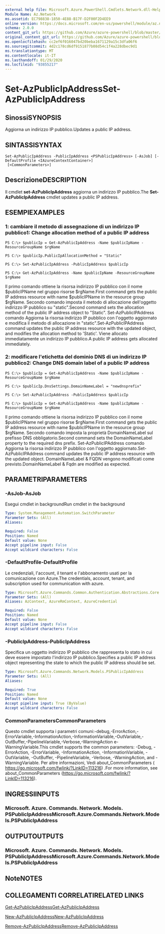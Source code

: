```yaml
---
external help file: Microsoft.Azure.PowerShell.Cmdlets.Network.dll-Help.xml
Module Name: Az.Network
ms.assetid: EC798838-1850-4E88-B17F-D2F00F2D4EE9
online version: https://docs.microsoft.com/en-us/powershell/module/az.network/set-azpublicipaddress
schema: 2.0.0
content_git_url: https://github.com/Azure/azure-powershell/blob/master/src/Network/Network/help/Set-AzPublicIpAddress.md
original_content_git_url: https://github.com/Azure/azure-powershell/blob/master/src/Network/Network/help/Set-AzPublicIpAddress.md
ms.openlocfilehash: cc2ef6f016047bd20beba1671129a15c3dfa06f6
ms.sourcegitcommit: 4d2c178cd6df9151877b08d54c1f4a228dbec9d1
ms.translationtype: MT
ms.contentlocale: it-IT
ms.lasthandoff: 01/29/2020
ms.locfileid: "93855217"
---
```

# <span data-ttu-id="eb047-101">Set-AzPublicIpAddress</span><span class="sxs-lookup"><span data-stu-id="eb047-101">Set-AzPublicIpAddress</span></span>

## <span data-ttu-id="eb047-102">Sinossi</span><span class="sxs-lookup"><span data-stu-id="eb047-102">SYNOPSIS</span></span>
<span data-ttu-id="eb047-103">Aggiorna un indirizzo IP pubblico.</span><span class="sxs-lookup"><span data-stu-id="eb047-103">Updates a public IP address.</span></span>

## <span data-ttu-id="eb047-104">SINTASSI</span><span class="sxs-lookup"><span data-stu-id="eb047-104">SYNTAX</span></span>

```
Set-AzPublicIpAddress -PublicIpAddress <PSPublicIpAddress> [-AsJob] [-DefaultProfile <IAzureContextContainer>]
 [<CommonParameters>]
```

## <span data-ttu-id="eb047-105">Descrizione</span><span class="sxs-lookup"><span data-stu-id="eb047-105">DESCRIPTION</span></span>
<span data-ttu-id="eb047-106">Il cmdlet **set-AzPublicIpAddress** aggiorna un indirizzo IP pubblico.</span><span class="sxs-lookup"><span data-stu-id="eb047-106">The **Set-AzPublicIpAddress** cmdlet updates a public IP address.</span></span>

## <span data-ttu-id="eb047-107">ESEMPI</span><span class="sxs-lookup"><span data-stu-id="eb047-107">EXAMPLES</span></span>

### <span data-ttu-id="eb047-108">1: cambiare il metodo di assegnazione di un indirizzo IP pubblico</span><span class="sxs-lookup"><span data-stu-id="eb047-108">1: Change allocation method of a public IP address</span></span>
```
PS C:\> $publicIp = Get-AzPublicIpAddress -Name $publicIpName -ResourceGroupName $rgName

PS C:\> $publicIp.PublicIpAllocationMethod = "Static"
    
PS C:\> Set-AzPublicIpAddress -PublicIpAddress $publicIp

PS C:\> Get-AzPublicIpAddress -Name $publicIpName -ResourceGroupName $rgName
```

 <span data-ttu-id="eb047-109">Il primo comando ottiene la risorsa indirizzo IP pubblico con il nome $publicIPName nel gruppo risorse $rgName.</span><span class="sxs-lookup"><span data-stu-id="eb047-109">First command gets the public IP address resource with name $publicIPName in the resource group $rgName.</span></span>
<span data-ttu-id="eb047-110">Secondo comando imposta il metodo di allocazione dell'oggetto indirizzo IP pubblico su "static".</span><span class="sxs-lookup"><span data-stu-id="eb047-110">Second command sets the allocation method of the public IP address object to "Static".</span></span>
<span data-ttu-id="eb047-111">Set-AzPublicIPAddress comando Aggiorna la risorsa indirizzo IP pubblico con l'oggetto aggiornato e modifica il metodo di allocazione in "static".</span><span class="sxs-lookup"><span data-stu-id="eb047-111">Set-AzPublicIPAddress command updates the public IP address resource with the updated object, and modifies the allocation method to 'Static'.</span></span> <span data-ttu-id="eb047-112">Viene allocato immediatamente un indirizzo IP pubblico.</span><span class="sxs-lookup"><span data-stu-id="eb047-112">A public IP address gets allocated immediately.</span></span>

### <span data-ttu-id="eb047-113">2: modificare l'etichetta del dominio DNS di un indirizzo IP pubblico</span><span class="sxs-lookup"><span data-stu-id="eb047-113">2: Change DNS domain label of a public IP address</span></span>
```
PS C:\> $publicIp = Get-AzPublicIpAddress -Name $publicIpName -ResourceGroupName $rgName

PS C:\> $publicIp.DnsSettings.DomainNameLabel = "newdnsprefix"
    
PS C:\> Set-AzPublicIpAddress -PublicIpAddress $publicIp

PS C:\> $publicIp = Get-AzPublicIpAddress -Name $publicIpName -ResourceGroupName $rgName
```

<span data-ttu-id="eb047-114">Il primo comando ottiene la risorsa indirizzo IP pubblico con il nome $publicIPName nel gruppo risorse $rgName.</span><span class="sxs-lookup"><span data-stu-id="eb047-114">First command gets the public IP address resource with name $publicIPName in the resource group $rgName.</span></span>
<span data-ttu-id="eb047-115">Secondo comando imposta la proprietà DomainNameLabel sul prefisso DNS obbligatorio.</span><span class="sxs-lookup"><span data-stu-id="eb047-115">Second command sets the DomainNameLabel property to the required dns prefix.</span></span>
<span data-ttu-id="eb047-116">Set-AzPublicIPAddress comando Aggiorna la risorsa indirizzo IP pubblico con l'oggetto aggiornato.</span><span class="sxs-lookup"><span data-stu-id="eb047-116">Set-AzPublicIPAddress command updates the public IP address resource with the updated object.</span></span> <span data-ttu-id="eb047-117">DomainNameLabel & FQDN vengono modificati come previsto.</span><span class="sxs-lookup"><span data-stu-id="eb047-117">DomainNameLabel & Fqdn are modified as expected.</span></span>

## <span data-ttu-id="eb047-118">PARAMETRI</span><span class="sxs-lookup"><span data-stu-id="eb047-118">PARAMETERS</span></span>

### <span data-ttu-id="eb047-119">-AsJob</span><span class="sxs-lookup"><span data-stu-id="eb047-119">-AsJob</span></span>
<span data-ttu-id="eb047-120">Esegui cmdlet in background</span><span class="sxs-lookup"><span data-stu-id="eb047-120">Run cmdlet in the background</span></span>

```yaml
Type: System.Management.Automation.SwitchParameter
Parameter Sets: (All)
Aliases:

Required: False
Position: Named
Default value: None
Accept pipeline input: False
Accept wildcard characters: False
```

### <span data-ttu-id="eb047-121">-DefaultProfile</span><span class="sxs-lookup"><span data-stu-id="eb047-121">-DefaultProfile</span></span>
<span data-ttu-id="eb047-122">Le credenziali, l'account, il tenant e l'abbonamento usati per la comunicazione con Azure.</span><span class="sxs-lookup"><span data-stu-id="eb047-122">The credentials, account, tenant, and subscription used for communication with azure.</span></span>

```yaml
Type: Microsoft.Azure.Commands.Common.Authentication.Abstractions.Core.IAzureContextContainer
Parameter Sets: (All)
Aliases: AzContext, AzureRmContext, AzureCredential

Required: False
Position: Named
Default value: None
Accept pipeline input: False
Accept wildcard characters: False
```

### <span data-ttu-id="eb047-123">-PublicIpAddress</span><span class="sxs-lookup"><span data-stu-id="eb047-123">-PublicIpAddress</span></span>
<span data-ttu-id="eb047-124">Specifica un oggetto indirizzo IP pubblico che rappresenta lo stato in cui deve essere impostato l'indirizzo IP pubblico.</span><span class="sxs-lookup"><span data-stu-id="eb047-124">Specifies a public IP address object representing the state to which the public IP address should be set.</span></span>

```yaml
Type: Microsoft.Azure.Commands.Network.Models.PSPublicIpAddress
Parameter Sets: (All)
Aliases:

Required: True
Position: Named
Default value: None
Accept pipeline input: True (ByValue)
Accept wildcard characters: False
```

### <span data-ttu-id="eb047-125">CommonParameters</span><span class="sxs-lookup"><span data-stu-id="eb047-125">CommonParameters</span></span>
<span data-ttu-id="eb047-126">Questo cmdlet supporta i parametri comuni:-debug,-ErrorAction,-ErrorVariable,-InformationAction,-InformationVariable,-OutVariable,-OutBuffer,-PipelineVariable,-Verbose,-WarningAction e-WarningVariable.</span><span class="sxs-lookup"><span data-stu-id="eb047-126">This cmdlet supports the common parameters: -Debug, -ErrorAction, -ErrorVariable, -InformationAction, -InformationVariable, -OutVariable, -OutBuffer, -PipelineVariable, -Verbose, -WarningAction, and -WarningVariable.</span></span> <span data-ttu-id="eb047-127">Per altre informazioni, Vedi about_CommonParameters ( https://go.microsoft.com/fwlink/?LinkID=113216) .</span><span class="sxs-lookup"><span data-stu-id="eb047-127">For more information, see about_CommonParameters (https://go.microsoft.com/fwlink/?LinkID=113216).</span></span>

## <span data-ttu-id="eb047-128">INGRESSI</span><span class="sxs-lookup"><span data-stu-id="eb047-128">INPUTS</span></span>

### <span data-ttu-id="eb047-129">Microsoft. Azure. Commands. Network. Models. PSPublicIpAddress</span><span class="sxs-lookup"><span data-stu-id="eb047-129">Microsoft.Azure.Commands.Network.Models.PSPublicIpAddress</span></span>

## <span data-ttu-id="eb047-130">OUTPUT</span><span class="sxs-lookup"><span data-stu-id="eb047-130">OUTPUTS</span></span>

### <span data-ttu-id="eb047-131">Microsoft. Azure. Commands. Network. Models. PSPublicIpAddress</span><span class="sxs-lookup"><span data-stu-id="eb047-131">Microsoft.Azure.Commands.Network.Models.PSPublicIpAddress</span></span>

## <span data-ttu-id="eb047-132">Note</span><span class="sxs-lookup"><span data-stu-id="eb047-132">NOTES</span></span>

## <span data-ttu-id="eb047-133">COLLEGAMENTI CORRELATI</span><span class="sxs-lookup"><span data-stu-id="eb047-133">RELATED LINKS</span></span>

[<span data-ttu-id="eb047-134">Get-AzPublicIpAddress</span><span class="sxs-lookup"><span data-stu-id="eb047-134">Get-AzPublicIpAddress</span></span>](./Get-AzPublicIpAddress.md)

[<span data-ttu-id="eb047-135">New-AzPublicIpAddress</span><span class="sxs-lookup"><span data-stu-id="eb047-135">New-AzPublicIpAddress</span></span>](./New-AzPublicIpAddress.md)

[<span data-ttu-id="eb047-136">Remove-AzPublicIpAddress</span><span class="sxs-lookup"><span data-stu-id="eb047-136">Remove-AzPublicIpAddress</span></span>](./Remove-AzPublicIpAddress.md)



